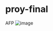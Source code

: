 # proy-final
AFP
![image](https://user-images.githubusercontent.com/56085495/171064720-15d509d1-b228-4172-9de7-743915fd51ac.png)
